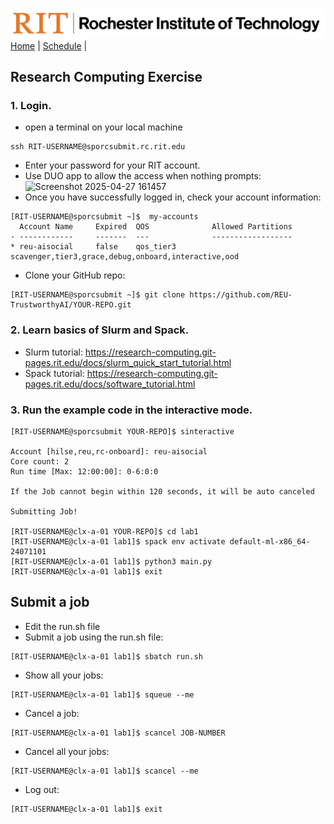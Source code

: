 [<img width=900 src="../img/logo_rit.png?raw=yes">](../README.md)   
[Home](../README.md) |
[Schedule](../schedule.md) |

## Research Computing Exercise

### 1. Login.
- open a terminal on your local machine
```
ssh RIT-USERNAME@sporcsubmit.rc.rit.edu
```
- Enter your password for your RIT account.
- Use DUO app to allow the access when nothing prompts:
![Screenshot 2025-04-27 161457](https://github.com/user-attachments/assets/781923b0-6b02-47e9-a58b-247ce56938f4)
- Once you have successfully logged in, check your account information:
```
[RIT-USERNAME@sporcsubmit ~]$  my-accounts
  Account Name     Expired  QOS              Allowed Partitions
- ------------     -------  ---              ------------------
* reu-aisocial     false    qos_tier3        scavenger,tier3,grace,debug,onboard,interactive,ood
```
- Clone your GitHub repo:
```
[RIT-USERNAME@sporcsubmit ~]$ git clone https://github.com/REU-TrustworthyAI/YOUR-REPO.git
```
### 2. Learn basics of Slurm and Spack.
- Slurm tutorial: https://research-computing.git-pages.rit.edu/docs/slurm_quick_start_tutorial.html
- Spack tutorial: https://research-computing.git-pages.rit.edu/docs/software_tutorial.html

### 3. Run the example code in the interactive mode.
```
[RIT-USERNAME@sporcsubmit YOUR-REPO]$ sinteractive

Account [hilse,reu,rc-onboard]: reu-aisocial
Core count: 2
Run time [Max: 12:00:00]: 0-6:0:0

If the Job cannot begin within 120 seconds, it will be auto canceled

Submitting Job!

[RIT-USERNAME@clx-a-01 YOUR-REPO]$ cd lab1
[RIT-USERNAME@clx-a-01 lab1]$ spack env activate default-ml-x86_64-24071101
[RIT-USERNAME@clx-a-01 lab1]$ python3 main.py
[RIT-USERNAME@clx-a-01 lab1]$ exit
```
## Submit a job
- Edit the run.sh file
- Submit a job using the run.sh file:
```
[RIT-USERNAME@clx-a-01 lab1]$ sbatch run.sh
```
- Show all your jobs:
```
[RIT-USERNAME@clx-a-01 lab1]$ squeue --me
```
- Cancel a job:
```
[RIT-USERNAME@clx-a-01 lab1]$ scancel JOB-NUMBER
```
- Cancel all your jobs:
```
[RIT-USERNAME@clx-a-01 lab1]$ scancel --me
```
- Log out:
```
[RIT-USERNAME@clx-a-01 lab1]$ exit
```
 
